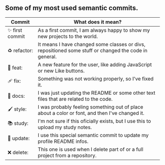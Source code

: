 ## Some of my most used semantic commits.

| Commit  | What does it mean? |
| ------------- | ------------- |
| ✨ first commit  | As a first commit, I am always happy to show my new projects to the world. |
| ♻️ refactor:  | It means I have changed some classes or divs, repositioned some stuff or changed the code in general.  |
| 🎁 feat:  | A new feature for the user, like adding JavaScript or new Like buttons.  |
| 🩹 fix:  | Something was not working properly, so I've fixed it.  |
| 📄 docs:  | I was just updating the README or some other text files that are related to the code. |
| 🖌️ style:  | I was probably feeling something out of place about a color or font, and then I've changed it.  |
| 📚 study: | I'm not sure if this oficially exists, but I use this to upload my study notes.  |
| 💎 update: | I use this special semantic commit to update my profile README infos. |
| ❌ delete: | This one is used when I delete part of or a full project from a repository. |

